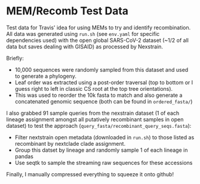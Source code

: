 # MEM/Recomb Test Data 

Test data for Travis' idea for using MEMs to try and identify recombination.
All data was generated using `run.sh` (see `env.yaml` for specific dependencies used) with the open global SARS-CoV-2 dataset (~1/2 of all data but saves dealing with GISAID) as processed by Nexstrain.

Briefly:
- 10,000 sequences were randomly sampled from this dataset and used to generate a phylogeny.
- Leaf order was extracted using a post-order traversal (top to bottom or I guess right to left in classic CS root at the top tree orientations).
- This was used to reorder the 10k fasta to match and also generate a concatenated genomic sequence (both can be found in `ordered_fasta/`)

I also grabbed 91 sample queries from the nexstrain dataset (1 of each lineage assignment amongst all putatively recombinant samples in open dataset) to test the approach (`query_fasta/recombinant_query_seqs.fasta`):
- Filter nextstrain open metadata (downloaded in `run.sh`) to those listed as recombinant by nextclade clade assignment.
- Group this datset by lineage and randomly sample 1 of each lineage in pandas
- Use seqtk to sample the streaming raw sequences for these accessions

Finally, I manually compressed everything to squeeze it onto github!

